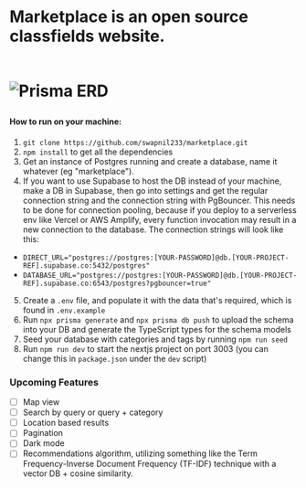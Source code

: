 <h1> Marketplace is an open source classfields website.
<br />
<br />

![Prisma ERD](https://user-images.githubusercontent.com/36313876/236579032-0bbdeffe-07e5-461c-86b4-f52a4b0570cf.svg)

#### How to run on your machine:

1. `git clone https://github.com/swapnil233/marketplace.git`
2. `npm install` to get all the dependencies
3. Get an instance of Postgres running and create a database, name it whatever (eg "marketplace").
4. If you want to use Supabase to host the DB instead of your machine, make a DB in Supabase, then go into settings and get the regular connection string and the connection string with PgBouncer. This needs to be done for connection pooling, because if you deploy to a serverless env like Vercel or AWS Amplify, every function invocation may result in a new connection to the database. The connection strings will look like this:

- `DIRECT_URL="postgres://postgres:[YOUR-PASSWORD]@db.[YOUR-PROJECT-REF].supabase.co:5432/postgres"`
- `DATABASE_URL="postgres://postgres:[YOUR-PASSWORD]@db.[YOUR-PROJECT-REF].supabase.co:6543/postgres?pgbouncer=true"`

5. Create a `.env` file, and populate it with the data that's required, which is found in `.env.example`
6. Run `npx prisma generate` and `npx prisma db push` to upload the schema into your DB and generate the TypeScript types for the schema models
7. Seed your database with categories and tags by running `npm run seed`
8. Run `npm run dev` to start the nextjs project on port 3003 (you can change this in `package.json` under the `dev` script)

### Upcoming Features
- [ ] Map view
- [ ] Search by query or query + category
- [ ] Location based results
- [ ] Pagination
- [ ] Dark mode
- [ ] Recommendations algorithm, utilizing something like the Term Frequency-Inverse Document Frequency (TF-IDF) technique with a vector DB + cosine similarity.
